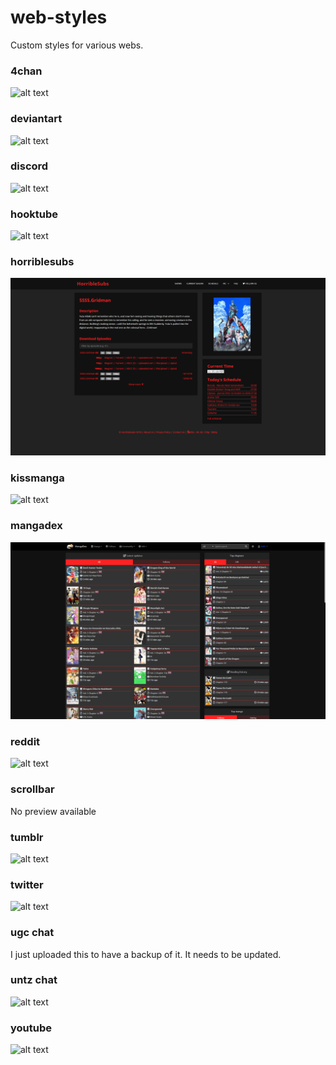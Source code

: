 # web-styles
Custom styles for various webs.

### 4chan
![alt text](https://github.com/just12/web-styles/raw/master/4chan/4chan.png)

### deviantart
![alt text](https://github.com/just12/web-styles/raw/master/deviantart/deviantart.png)

### discord
![alt text](https://github.com/just12/web-styles/raw/master/discord/discord.png)

### hooktube
![alt text](https://github.com/just12/web-styles/raw/master/hooktube/hooktube.png)

### horriblesubs
![alt text](https://github.com/just12/web-styles/raw/master/horriblesubs/horriblesubs.png)

### kissmanga
![alt text](https://github.com/just12/web-styles/raw/master/kissmanga/kissmanga.png)

### mangadex
![alt text](https://github.com/just12/web-styles/raw/master/mangadex/mangadex.png)

### reddit
![alt text](https://github.com/just12/web-styles/raw/master/reddit/reddit.png)

### scrollbar
No preview available

### tumblr
![alt text](https://github.com/just12/web-styles/raw/master/tumblr/tumblr.png)

### twitter
![alt text](https://github.com/just12/web-styles/raw/master/twitter/twitter.png)

### ugc chat
I just uploaded this to have a backup of it. It needs to be updated.

### untz chat
![alt text](https://github.com/just12/web-styles/raw/master/untz%20chat/untz%20chat.png)

### youtube
![alt text](https://github.com/just12/web-styles/raw/master/youtube/youtube.png)
